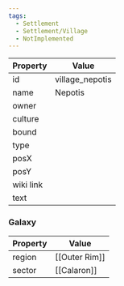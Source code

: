 ```yaml
---
tags:
  - Settlement
  - Settlement/Village
  - NotImplemented
---
```


| Property  | Value           |
| --------- | --------------- |
| id        | village_nepotis |
| name      | Nepotis         |
| owner     |                 |
| culture   |                 |
| bound     |                 |
| type      |                 |
| posX      |                 |
| posY      |                 |
| wiki link |                 |
| text      |                 |

### Galaxy
| Property | Value         |
| -------- | ------------- |
| region   | [[Outer Rim]] |
| sector   | [[Calaron]]   |

